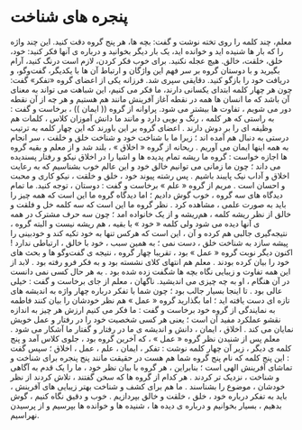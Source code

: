 # پنجره های شناخت 
معلم، چند کلمه را روی تخته نوشت و گفت: بچه ها، هر پنج گروه دقت کنید. این چند واژه را که بار ها شنیده اید و خوانده اید، یک بار دیگر بخوانید و درباره ی آنها فکر کنید:
خود، خلق، خلقت، خالق.
هیچ عجله نکنید. برای خوب فکر کردن، لازم است درنگ کنید، آرام بگیرید و با دوستان گروه بر سر فهم این واژگان و ارتباط آن ها با یکدیگر، گفت‌و‌گو، و دریافت خود را بازگو کنید. 
دقایقی سپری شد. فرزانه یکی از اعضای گروه «تفکر» گفت: چون هر چهار کلمه ابتدای یکسانی دارند، ما فکر می کنیم،  این شباهت می تواند به معنای آن باشد که ما انسان ها همه در نقطه آغاز آفرینش مانند هم هستیم و هر چه از آن نقطه دور می شویم ، تفاوت ها بیشتر می شود.
پراوانه از گروه (( ایمان )) ، برخاست و گفت :
به راستی که هر کلمه ، رنگ و بویی دارد و مانند ما دانش آموزان
کلاس ، کلمات هم وظیفه ای را بر دوش دارند . اعضای گروه بر این باورند که این چهار کلمه به ترتیب درستی به دنبال هم آمده اند ؛ زیرا ما با شناخت خود و شناخت خلق و خلقت ، سر انجام به همه اینها ایمان می آوریم .
ریحانه از گروه « اخلاق » ، بلند شد و از معلم و بقیه گروه ها اجازه خواست : 
گروه ما ریشه تمام پدیده ها و اشیا را در اخلاق نیکو و رفتار پسندیده می داند ؛ چون ما زمانی می توانیم خالق خود و این عالم خوب بشناسیم که به رعایت اخلاق و آداب نیک پایبند باشیم . پس رشته پیوند خود ، خلق و خلقت ، نیکو کاری و محبت و احسان است .
مریم از گروه « علم » برخاست و گفت : دوستان ، توجه کنید. ما تمام دیدگاه های سه گروه ، خوب گوش دادیم ؛ اما دیدگاه گروه ما این است که همه چیز را باید به صورت علمی ، مشاهده کرد . نظر گروه ما این است که سه کلمه خل و فلقت و خالق از نظر ریشه کلمه ، هم‌ریشه و از یک خانواده امد ؛ چون سه حرف مشترک در همه ی آنها دیده می شود ولی کلمه « خود » با بقیه ، هم ریشه نیست و البته گروه ، نتیجه‌گیری جالبی هم کرده و آن ، این است که هرکس تنها به خود تکیه کند و خودبینی را پیشه سازد به شناخت خلق ، دست نمی ؛ به همین سبب ، خود با خالق ، ارتباطی ندارد !
اکنون دیگر نوبت گروه « عمل » بود ، تقریبا چهار گروه ، نتیجه ی گفت‌و‌گو ها و بحث های خود را بیان کرده بودند . معلم هم انتهای کلای نشسته بود و به فکر فرو رفته بود . لابد از این همه تفاوت و زیبایی نگاه بچه ها شگفت زده شده بود . به هر حال کسی نمی دانست در آن هنگام ، او به چه چیزی می اندیشید.
ناگهان ، معلم از جای برخاست و گفت : خیلی عالی بود . تا اینجا بسیار جالب بود ؛ چون شما با تفکر درباره چهار واژه به اندیشه های تازه ای دست یافته اید ؛ اما بگذارید گروه « عمل » هم نظر خودشان را بیان کنند
فاطمه به نمایندگی از گروه خود برخاست و گفت : ما فکر می کنیم ارزش هر چیز به اندازه نقشو عملکرد مفید آن است ؛ یعنی هر کسی شخصیت خود را در رفتار و عمل خویش نمایان می کند . اخلاق ، ایمان ، دانش و اندیشه ی ما در رفتار و گفتار ما آشکار می شود . 
معلم پس از شنیدن نظر گروه « عمل » ، که آخرین گروه بود ، جلوی کلاس آمد و پنج کلمه ی دیگر ، زیر آن چهار کلمه نوشت : تفکر ، ایمان ، علم ، عمل ، اخلاق ؛ سپس گفت : این پنج کلمه که نام پنج گروه شما هم هست در حقیقت مانند پنج پنجره برای شناخت و تماشای آفرینش الهی است ؛ بنابراین ، هر گروه با بیان نظر خود ، ما را یک قدم به آگاهی و شناخت ، نزدیک تر کردند . هر کدام از گروه ها که سخن گفتند ، تلاش کردند از نظر خودشان ، موضوع را بشناسند . ما هم برای کشف و شناخت بهتر زیبایی های آفرینش ، باید به تفکر درباره خود ، خلق ، خلقت و خالق بپردازیم . خوب و دقیق نگاه کنیم ، گوش بدهیم ، بسیار بخوانیم و درباره ی دیده ها ، شنیده ها و خوانده ها بپرسیم و از پرسیدن نهراسیم.
